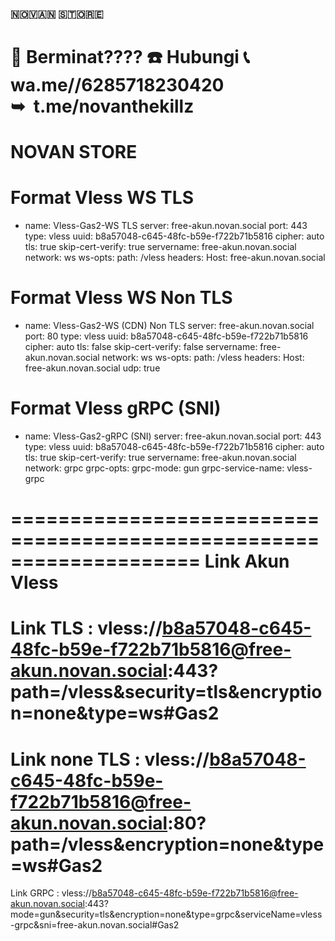  

 ### 🇳‌🇴‌🇻‌🇦‌🇳‌ 🇸‌🇹‌🇴‌🇷‌🇪‌
🛒 Berminat????
☎️ Hubungi
📞  wa.me//6285718230420                       
➥  t.me/novanthekillz
====================================================================
NOVAN STORE 
====================================================================
# Format Vless WS TLS

- name: Vless-Gas2-WS TLS
  server: free-akun.novan.social
  port: 443
  type: vless
  uuid: b8a57048-c645-48fc-b59e-f722b71b5816
  cipher: auto
  tls: true
  skip-cert-verify: true
  servername: free-akun.novan.social
  network: ws
  ws-opts:
    path: /vless
    headers:
      Host: free-akun.novan.social

# Format Vless WS Non TLS

- name: Vless-Gas2-WS (CDN) Non TLS
  server: free-akun.novan.social
  port: 80
  type: vless
  uuid: b8a57048-c645-48fc-b59e-f722b71b5816
  cipher: auto
  tls: false
  skip-cert-verify: false
  servername: free-akun.novan.social
  network: ws
  ws-opts:
    path: /vless
    headers:
      Host: free-akun.novan.social
  udp: true

# Format Vless gRPC (SNI)

- name: Vless-Gas2-gRPC (SNI)
  server: free-akun.novan.social
  port: 443
  type: vless
  uuid: b8a57048-c645-48fc-b59e-f722b71b5816
  cipher: auto
  tls: true
  skip-cert-verify: true
  servername: free-akun.novan.social
  network: grpc
  grpc-opts:
  grpc-mode: gun
    grpc-service-name: vless-grpc

====================================================================
Link Akun Vless 
====================================================================
Link TLS      : 
vless://b8a57048-c645-48fc-b59e-f722b71b5816@free-akun.novan.social:443?path=/vless&security=tls&encryption=none&type=ws#Gas2
====================================================================
Link none TLS : 
vless://b8a57048-c645-48fc-b59e-f722b71b5816@free-akun.novan.social:80?path=/vless&encryption=none&type=ws#Gas2
====================================================================
Link GRPC     : 
vless://b8a57048-c645-48fc-b59e-f722b71b5816@free-akun.novan.social:443?mode=gun&security=tls&encryption=none&type=grpc&serviceName=vless-grpc&sni=free-akun.novan.social#Gas2


